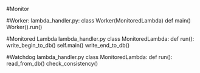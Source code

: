 


#Monitor

#Worker:
lambda_handler.py:
   class Worker(MonitoredLambda)
      def main()
Worker().run()

#Monitored Lambda
lambda_handler.py
   class MonitoredLambda:
      def run():
          write_begin_to_db()
          self.main()
          write_end_to_db()

#Watchdog
lambda_handler.py
    class MonitoredLambda:
        def run():
            read_from_db()
            check_consistency()